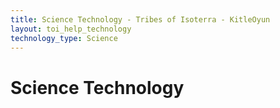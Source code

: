```yaml
---
title: Science Technology - Tribes of Isoterra - KitleOyun
layout: toi_help_technology
technology_type: Science
---
```


<h1 class="h1">Science Technology</h1>
